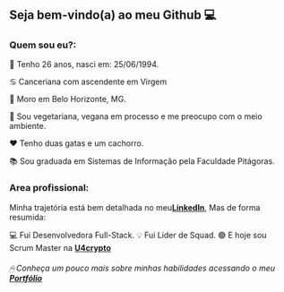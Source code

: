 # <h2>Seja bem-vindo(a) ao meu Github 💻</h2>

### Quem sou eu?:

🎂 Tenho 26 anos, nasci em: 25/06/1994. 

♋️ Canceriana com ascendente em Virgem

🏡 Moro em Belo Horizonte, MG.

🌱 Sou vegetariana, vegana em processo e me preocupo com o meio ambiente.

❤️ Tenho duas gatas e um cachorro.

📚 Sou graduada em Sistemas de Informação pela Faculdade Pitágoras.


### Area profissional:

Minha trajetória está bem detalhada no meu<a href="https://www.linkedin.com/in/nubiaalmeida/"><b>LinkedIn</b><a/>, Mas de forma resumida:

💻 Fui Desenvolvedora Full-Stack.
💡  Fui Líder de Squad.
🟣 E hoje sou Scrum Master na <a href="https://www.u4crypto.com/"><b>U4crypto</b><a/> 


###### 🖱 Conheça um pouco mais sobre minhas habilidades acessando o meu <a href="https://nubiaalmeida.github.io/"><b>Portfólio</b><a/>

